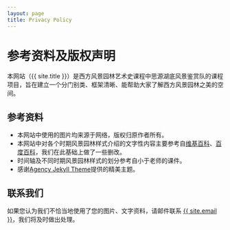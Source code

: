 ```yaml
---
layout: page
title: Privacy Policy
---
```

<div class="col-lg-12 text-center">
	<h1 class="section-heading text-uppercase">参考资料及版权声明</h1>
</div>

本网站（{{ site.title }}）是西方风景园林艺术史课程中思源湖底风景鉴赏队的课程项目，旨在建立一个分门别类、框架清晰、能帮助大家了解西方风景园林之美的空间。

## 参考资料

- 本网站中使用的图片均来源于网络，版权归原作者所有。
- 本网站中对各个时期风景园林样式介绍的文字性内容主要参考自[维基百科](https://en.wikipedia.org/wiki/Main_Page)、[百度百科](https://baike.baidu.com/)，我们在此基础上做了一些删改。
- 时间轴及不同时期风景园林样式的划分参考自小于老师的课件。
- 感谢[Agency Jekyll Theme](https://github.com/raviriley/agency-jekyll-theme)提供的精美主题。

## 联系我们

如果您认为我们不恰当地使用了您的图片、文字资料，请邮件联系 <a href="mailto:{{ site.email }}">{{ site.email }}</a>，我们将及时做出处理。
